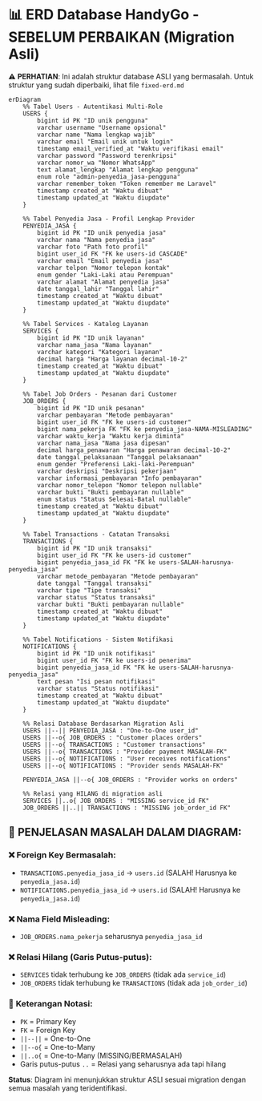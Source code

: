 # 📊 ERD Database HandyGo - SEBELUM PERBAIKAN (Migration Asli)

⚠️ **PERHATIAN**: Ini adalah struktur database ASLI yang bermasalah. Untuk struktur yang sudah diperbaiki, lihat file `fixed-erd.md`

```mermaid
erDiagram
    %% Tabel Users - Autentikasi Multi-Role
    USERS {
        bigint id PK "ID unik pengguna"
        varchar username "Username opsional"
        varchar name "Nama lengkap wajib"
        varchar email "Email unik untuk login"
        timestamp email_verified_at "Waktu verifikasi email"
        varchar password "Password terenkripsi"
        varchar nomor_wa "Nomor WhatsApp"
        text alamat_lengkap "Alamat lengkap pengguna"
        enum role "admin-penyedia_jasa-pengguna"
        varchar remember_token "Token remember me Laravel"
        timestamp created_at "Waktu dibuat"
        timestamp updated_at "Waktu diupdate"
    }

    %% Tabel Penyedia Jasa - Profil Lengkap Provider
    PENYEDIA_JASA {
        bigint id PK "ID unik penyedia jasa"
        varchar nama "Nama penyedia jasa"
        varchar foto "Path foto profil"
        bigint user_id FK "FK ke users-id CASCADE"
        varchar email "Email penyedia jasa"
        varchar telpon "Nomor telepon kontak"
        enum gender "Laki-Laki atau Perempuan"
        varchar alamat "Alamat penyedia jasa"
        date tanggal_lahir "Tanggal lahir"
        timestamp created_at "Waktu dibuat"
        timestamp updated_at "Waktu diupdate"
    }

    %% Tabel Services - Katalog Layanan
    SERVICES {
        bigint id PK "ID unik layanan"
        varchar nama_jasa "Nama layanan"
        varchar kategori "Kategori layanan"
        decimal harga "Harga layanan decimal-10-2"
        timestamp created_at "Waktu dibuat"
        timestamp updated_at "Waktu diupdate"
    }

    %% Tabel Job Orders - Pesanan dari Customer
    JOB_ORDERS {
        bigint id PK "ID unik pesanan"
        varchar pembayaran "Metode pembayaran"
        bigint user_id FK "FK ke users-id customer"
        bigint nama_pekerja FK "FK ke penyedia_jasa-NAMA-MISLEADING"
        varchar waktu_kerja "Waktu kerja diminta"
        varchar nama_jasa "Nama jasa dipesan"
        decimal harga_penawaran "Harga penawaran decimal-10-2"
        date tanggal_pelaksanaan "Tanggal pelaksanaan"
        enum gender "Preferensi Laki-laki-Perempuan"
        varchar deskripsi "Deskripsi pekerjaan"
        varchar informasi_pembayaran "Info pembayaran"
        varchar nomor_telepon "Nomor telepon nullable"
        varchar bukti "Bukti pembayaran nullable"
        enum status "Status Selesai-Batal nullable"
        timestamp created_at "Waktu dibuat"
        timestamp updated_at "Waktu diupdate"
    }

    %% Tabel Transactions - Catatan Transaksi
    TRANSACTIONS {
        bigint id PK "ID unik transaksi"
        bigint user_id FK "FK ke users-id customer"
        bigint penyedia_jasa_id FK "FK ke users-SALAH-harusnya-penyedia_jasa"
        varchar metode_pembayaran "Metode pembayaran"
        date tanggal "Tanggal transaksi"
        varchar tipe "Tipe transaksi"
        varchar status "Status transaksi"
        varchar bukti "Bukti pembayaran nullable"
        timestamp created_at "Waktu dibuat"
        timestamp updated_at "Waktu diupdate"
    }

    %% Tabel Notifications - Sistem Notifikasi
    NOTIFICATIONS {
        bigint id PK "ID unik notifikasi"
        bigint user_id FK "FK ke users-id penerima"
        bigint penyedia_jasa_id FK "FK ke users-SALAH-harusnya-penyedia_jasa"
        text pesan "Isi pesan notifikasi"
        varchar status "Status notifikasi"
        timestamp created_at "Waktu dibuat"
        timestamp updated_at "Waktu diupdate"
    }

    %% Relasi Database Berdasarkan Migration Asli
    USERS ||--|| PENYEDIA_JASA : "One-to-One user_id"
    USERS ||--o{ JOB_ORDERS : "Customer places orders"
    USERS ||--o{ TRANSACTIONS : "Customer transactions"
    USERS ||--o{ TRANSACTIONS : "Provider payment MASALAH-FK"
    USERS ||--o{ NOTIFICATIONS : "User receives notifications"
    USERS ||--o{ NOTIFICATIONS : "Provider sends MASALAH-FK"

    PENYEDIA_JASA ||--o{ JOB_ORDERS : "Provider works on orders"
    
    %% Relasi yang HILANG di migration asli
    SERVICES ||..o{ JOB_ORDERS : "MISSING service_id FK"
    JOB_ORDERS ||..|| TRANSACTIONS : "MISSING job_order_id FK"
```

## 🚨 **PENJELASAN MASALAH DALAM DIAGRAM:**

### ❌ **Foreign Key Bermasalah:**
- `TRANSACTIONS.penyedia_jasa_id` → `users.id` (SALAH! Harusnya ke `penyedia_jasa.id`)
- `NOTIFICATIONS.penyedia_jasa_id` → `users.id` (SALAH! Harusnya ke `penyedia_jasa.id`)

### ❌ **Nama Field Misleading:**
- `JOB_ORDERS.nama_pekerja` seharusnya `penyedia_jasa_id`

### ❌ **Relasi Hilang (Garis Putus-putus):**
- `SERVICES` tidak terhubung ke `JOB_ORDERS` (tidak ada `service_id`)
- `JOB_ORDERS` tidak terhubung ke `TRANSACTIONS` (tidak ada `job_order_id`)

### 📝 **Keterangan Notasi:**
- `PK` = Primary Key
- `FK` = Foreign Key  
- `||--||` = One-to-One
- `||--o{` = One-to-Many
- `||..o{` = One-to-Many (MISSING/BERMASALAH)
- Garis putus-putus `..` = Relasi yang seharusnya ada tapi hilang

**Status**: Diagram ini menunjukkan struktur ASLI sesuai migration dengan semua masalah yang teridentifikasi.

